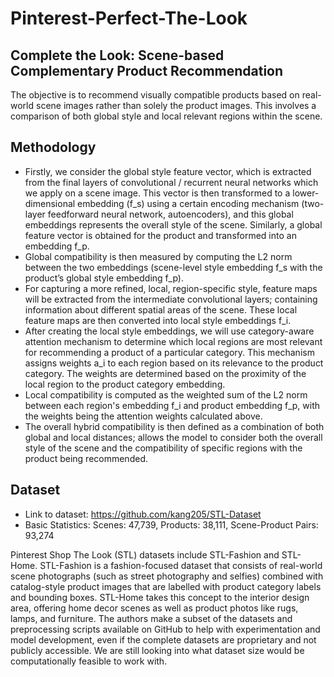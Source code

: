 # Pinterest-Perfect-The-Look

## Complete the Look: Scene-based Complementary Product Recommendation
The objective is to recommend visually compatible products based on real-world scene images rather than solely the product images. This involves a comparison of both global style and local relevant regions within the scene.

## Methodology
- Firstly, we consider the global style feature vector, which is extracted from the final layers of convolutional / recurrent neural networks which we apply on a scene image. This vector is then transformed to a lower-dimensional embedding (f_s) using a certain encoding mechanism (two-layer feedforward neural network, autoencoders), and this global embeddings represents the overall style of the scene. Similarly, a global feature vector is obtained for the product and transformed into an embedding f_p.
- Global compatibility is then measured by computing the L2 norm between the two embeddings (scene-level style embedding f_s with the product’s global style embedding f_p).
- For capturing a more refined, local, region-specific style, feature maps will be extracted from the intermediate convolutional layers; containing information about different spatial areas of the scene. These local feature maps are then converted into local style embeddings f_i.
- After creating the local style embeddings, we will use category-aware attention mechanism to determine which local regions are most relevant for recommending a product of a particular category. This mechanism assigns weights a_i to each region based on its relevance to the product category. The weights are determined based on the proximity of the local region to the product category embedding.
- Local compatibility is computed as the weighted sum of the L2 norm between each region's embedding f_i and product embedding f_p, with the weights being the attention weights calculated above.
- The overall hybrid compatibility is then defined as a combination of both global and local distances; allows the model to consider both the overall style of the scene and the compatibility of specific regions with the product being recommended. 

## Dataset
- Link to dataset: https://github.com/kang205/STL-Dataset
- Basic Statistics: Scenes: 47,739, Products: 38,111, Scene-Product Pairs: 93,274

Pinterest Shop The Look (STL) datasets include STL-Fashion and STL-Home. STL-Fashion is a fashion-focused dataset that consists of real-world scene photographs (such as street photography and selfies) combined with catalog-style product images that are labelled with product category labels and bounding boxes. STL-Home takes this concept to the interior design area, offering home decor scenes as well as product photos like rugs, lamps, and furniture. The authors make a subset of the datasets and preprocessing scripts available on GitHub to help with experimentation and model development, even if the complete datasets are proprietary and not publicly accessible. We are still looking into what dataset size would be computationally feasible to work with.
